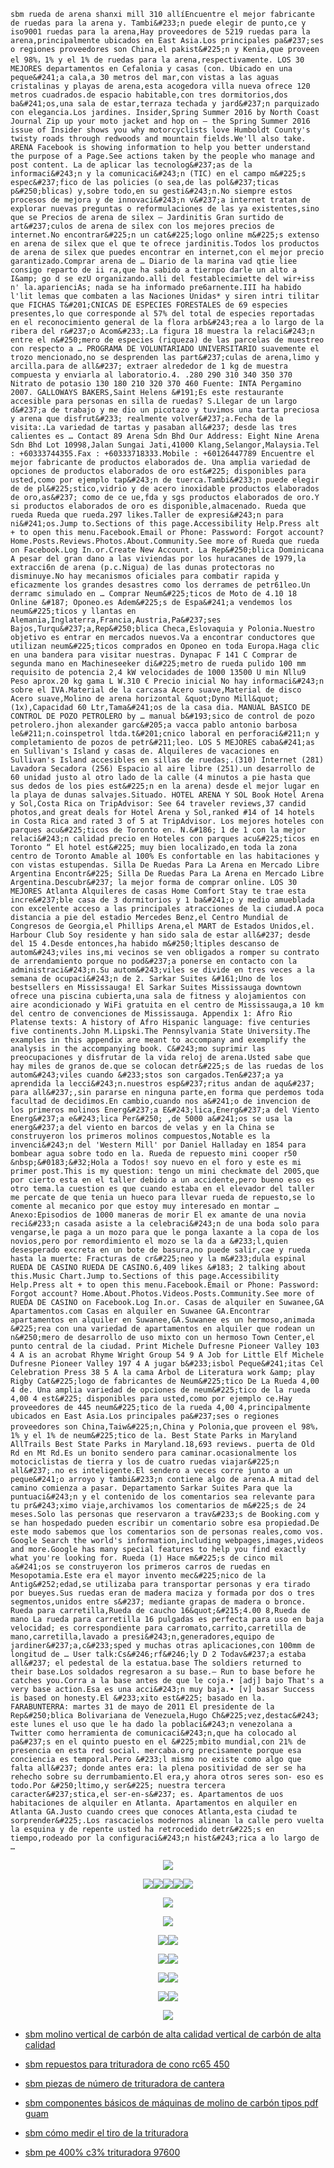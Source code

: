 
```
sbm rueda de arena shanxi mill 310 allíEncuentre el mejor fabricante de ruedas para la arena y. Tambi&#233;n puede elegir de punto,ce y iso9001 ruedas para la arena,Hay proveedores de 5219 ruedas para la arena,principalmente ubicados en East Asia.Los principales pa&#237;ses o regiones proveedores son China,el pakist&#225;n y Kenia,que proveen el 98%，1% y el 1% de ruedas para la arena,respectivamente. LOS 30 MEJORES departamentos en Cefalonia y casas (con. Ubicado en una peque&#241;a cala,a 30 metros del mar,con vistas a las aguas cristalinas y playas de arena,esta acogedora villa nueva ofrece 120 metros cuadrados.de espacio habitable,con tres dormitorios,dos ba&#241;os,una sala de estar,terraza techada y jard&#237;n parquizado con elegancia.Los jardines. Insider,Spring Summer 2016 by North Coast Journal Zip up your moto jacket and hop on — the Spring Summer 2016 issue of Insider shows you why motorcyclists love Humboldt County's twisty roads through redwoods and mountain fields.We'll also take. ARENA Facebook is showing information to help you better understand the purpose of a Page.See actions taken by the people who manage and post content. La de aplicar las tecnolog&#237;as de la informaci&#243;n y la comunicaci&#243;n (TIC) en el campo m&#225;s espec&#237;fico de las policies (o sea,de las pol&#237;ticas p&#250;blicas) y,sobre todo,en su gesti&#243;n.No siempre estos procesos de mejora y de innovaci&#243;n v&#237;a internet tratan de explorar nuevas preguntas o reformulaciones de las ya existentes,sino que se Precios de arena de silex — Jardinitis Gran surtido de art&#237;culos de arena de silex con los mejores precios de internet.No encontrar&#225;n un cat&#225;logo online m&#225;s extenso en arena de silex que el que te ofrece jardinitis.Todos los productos de arena de silex que puedes encontrar en internet,con el mejor precio garantizado.Comprar arena de … Diario de la marina vad qtie liee consigo reparto de ii ra,que ha sabido a tiernpo darle un alto a I&amp; go d se ezU organizando.alli del festablecimiette del wir+iss n' la.aparienciAs; nada se ha informado pre6arnente.III ha habido l'lit lemas que combaten a las Naciones Unidas* y siren intri tilitar que FICHAS T&#201;CNICAS DE ESPECIES FORESTALES de 69 especies presentes,lo que corresponde al 57% del total de especies reportadas en el reconocimiento general de la flora arb&#243;rea a lo largo de la ribera del r&#237;o Acom&#233;.La figura 18 muestra la relaci&#243;n entre el n&#250;mero de especies (riqueza) de las parcelas de muestreo con respecto a … PROGRAMA DE VOLUNTARIADO UNIVERSITARIO suavemente el trozo mencionado,no se desprenden las part&#237;culas de arena,limo y arcilla.para de all&#237; extraer alrededor de 1 kg de muestra compuesta y enviarla al laboratorio.4. .280 290 310 340 350 370 Nitrato de potasio 130 180 210 320 370 460 Fuente: INTA Pergamino 2007. GALLOWAYS BAKERS,Saint Helens &#191;Es este restaurante accesible para personas en silla de ruedas? S.Llegar de un largo d&#237;a de trabajo y me dio un picotazo y tuvimos una tarta preciosa y arena que disfrut&#233; realmente volver&#237;a.Fecha de la visita:.La variedad de tartas y pasaban all&#237; desde las tres calientes es … Contact 89 Arena Sdn Bhd Our Address: Eight Nine Arena Sdn Bhd Lot 10998,Jalan Sungai Jati,41000 Klang,Selangor,Malaysia.Tel : +60333744355.Fax : +60333718333.Mobile : +60126447789 Encuentre el mejor fabricante de productos elaborados de. Una amplia variedad de opciones de productos elaborados de oro est&#225; disponibles para usted,como por ejemplo tap&#243;n de tuerca.Tambi&#233;n puede elegir de de pl&#225;stico,vidrio y de acero inoxidable productos elaborados de oro,as&#237; como de ce ue,fda y sgs productos elaborados de oro.Y si productos elaborados de oro es disponible,almacenado. Rueda que rueda Rueda que rueda.297 likes.Taller de expresi&#243;n para ni&#241;os.Jump to.Sections of this page.Accessibility Help.Press alt + to open this menu.Facebook.Email or Phone: Password: Forgot account? Home.Posts.Reviews.Photos.About.Community.See more of Rueda que rueda on Facebook.Log In.or.Create New Account. La Rep&#250;blica Dominicana A pesar del gran dano a las viviendas por los huracanes de 1979,la extracci6n de arena (p.c.Nigua) de las dunas protectoras no disminuye.No hay mecanismos oficiales para combatir rapida y eficazmente los grandes desastres como los derrames de petr61leo.Un derramc simulado en … Comprar Neum&#225;ticos de Moto de 4.10 18 Online &#187; Oponeo.es Adem&#225;s de Espa&#241;a vendemos los neum&#225;ticos y llantas en Alemania,Inglaterra,Francia,Austria,Pa&#237;ses Bajos,Turqu&#237;a,Rep&#250;blica Checa,Eslovaquia y Polonia.Nuestro objetivo es entrar en mercados nuevos.Va a encontrar conductores que utilizan neum&#225;ticos comprados en Oponeo en toda Europa.Haga clic en una bandera para visitar nuestras. Dynapac F 141 C Comprar de segunda mano en Machineseeker di&#225;metro de rueda pulido 100 mm requisito de potencia 2,4 kW velocidades de 1000 13500 U min Nllu9 Peso aprox.20 kg gama L W.310 € Precio inicial No hay informaci&#243;n sobre el IVA.Material de la carcasa Acero suave,Material de disco Acero suave,Molino de arena horizontal &quot;Dyno Mill&quot; (1x),Capacidad 60 Ltr,Tama&#241;os de la casa dia. MANUAL BASICO DE CONTROL DE POZO PETROLERO by … manual b&#193;sico de control de pozo petrolero.jhon alexander garc&#205;a vacca pablo antonio barbosa le&#211;n.coinspetrol ltda.t&#201;cnico laboral en perforaci&#211;n y completamiento de pozos de petr&#211;leo. LOS 5 MEJORES caba&#241;as en Sullivan's Island y casas de. Alquileres de vacaciones en Sullivan's Island accesibles en sillas de ruedas;.(310) Internet (281) Lavadora Secadora (256) Espacio al aire libre (251).un desarrollo de 60 unidad justo al otro lado de la calle (4 minutos a pie hasta que sus dedos de los pies est&#225;n en la arena) desde el mejor lugar en la playa de dunas salvajes.Situado. HOTEL ARENA Y SOL Book Hotel Arena y Sol,Costa Rica on TripAdvisor: See 64 traveler reviews,37 candid photos,and great deals for Hotel Arena y Sol,ranked #14 of 14 hotels in Costa Rica and rated 3 of 5 at TripAdvisor. Los mejores hoteles con parques acu&#225;ticos de Toronto en. N.&#186; 1 de 1 con la mejor relaci&#243;n calidad precio en Hoteles con parques acu&#225;ticos en Toronto “ El hotel est&#225; muy bien localizado,en toda la zona centro de Toronto Amable al 100% Es confortable en las habitaciones y con vistas estupendas. Silla De Ruedas Para La Arena en Mercado Libre Argentina Encontr&#225; Silla De Ruedas Para La Arena en Mercado Libre Argentina.Descubr&#237; la mejor forma de comprar online. LOS 30 MEJORES Atlanta Alquileres de casas Home Comfort Stay te trae esta incre&#237;ble casa de 3 dormitorios y 1 ba&#241;o y medio amueblada con excelente acceso a las principales atracciones de la ciudad.A poca distancia a pie del estadio Mercedes Benz,el Centro Mundial de Congresos de Georgia,el Phillips Arena,el MART de Estados Unidos,el. Harbour Club Soy residente y han sido sala de estar all&#237; desde del 15 4.Desde entonces,ha habido m&#250;ltiples descanso de autom&#243;viles ins,mi vecinos se ven obligados a romper su contrato de arrendamiento porque no pod&#237;a ponerse en contacto con la administraci&#243;n.Su autom&#243;viles se divide en tres veces a la semana de ocupaci&#243;n de 2. Sarkar Suites &#161;Uno de los bestsellers en Mississauga! El Sarkar Suites Mississauga downtown ofrece una piscina cubierta,una sala de fitness y alojamientos con aire acondicionado y WiFi gratuita en el centro de Mississauga,a 10 km del centro de convenciones de Mississauga. Appendix 1: Afro Rio Platense texts: A history of Afro Hispanic language: five centuries five continents.John M.Lipski.The Pennsylvania State University.The examples in this appendix are meant to accompany and exemplify the analysis in the accompanying book. C&#243;mo suprimir las preocupaciones y disfrutar de la vida reloj de arena.Usted sabe que hay miles de granos de.que se colocan detr&#225;s de las ruedas de los autom&#243;viles cuando &#233;stos son cargados.Ten&#237;a ya aprendida la lecci&#243;n.nuestros esp&#237;ritus andan de aqu&#237; para all&#237;,sin pararse en ninguna parte,en forma que perdemos toda facultad de decidimos.En cambio,cuando nos a&#241;o de invencion de los primeros molinos Energ&#237;a E&#243;lica,Energ&#237;a del Viento Energ&#237;a e&#243;lica Per&#250; ,de 5000 a&#241;os se usa la energ&#237;a del viento en barcos de velas y en la China se construyeron los primeros molinos compuestos,Notable es la invenci&#243;n del 'Western Mill' por Daniel Halladay en 1854 para bombear agua sobre todo en la. Rueda de repuesto mini cooper r50 &nbsp;&#0183;&#32;Hola a Todos! soy nuevo en el foro y este es mi primer post.This is my question: tengo un mini checkmate del 2005,que por cierto esta en el taller debido a un accidente,pero bueno eso es otro tema.la cuestion es que cuando estaba en el elevador del taller me percate de que tenia un hueco para llevar rueda de repuesto,se lo comente al mecanico por que estoy muy interesado en montar … Anexo:Episodios de 1000 maneras de morir El ex amante de una novia reci&#233;n casada asiste a la celebraci&#243;n de una boda solo para vengarse,le paga a un mozo para que le ponga laxante a la copa de los novios,pero por remordimiento el mozo se la da a &#233;l,quien desesperado excreta en un bote de basura,no puede salir,cae y rueda hasta la muerte: Fracturas de cr&#225;neo y la m&#233;dula espinal RUEDA DE CASINO RUEDA DE CASINO.6,409 likes &#183; 2 talking about this.Music Chart.Jump to.Sections of this page.Accessibility Help.Press alt + to open this menu.Facebook.Email or Phone: Password: Forgot account? Home.About.Photos.Videos.Posts.Community.See more of RUEDA DE CASINO on Facebook.Log In.or. Casas de alquiler en Suwanee,GA Apartamentos.com Casas en alquiler en Suwanee GA.Encontrar apartamentos en alquiler en Suwanee,GA.Suwanee es un hermoso,animada &#225;rea con una variedad de apartamentos en alquiler que rodean un n&#250;mero de desarrollo de uso mixto con un hermoso Town Center,el punto central de la ciudad. Print Michele Dufresne Pioneer Valley 103 4 A is an acrobat Rhyme Wright Group 54 9 A Job for Little Elf Michele Dufresne Pioneer Valley 197 4 A jugar b&#233;isbol Peque&#241;itas Cel Celebration Press 38 5 A la cama Arbol de Literatura work &amp; play Rigby Cat&#225;logo de fabricantes de Neum&#225;tico De La Rueda 4,00 4 de. Una amplia variedad de opciones de neum&#225;tico de la rueda 4,00 4 est&#225; disponibles para usted,como por ejemplo ce.Hay proveedores de 445 neum&#225;tico de la rueda 4,00 4,principalmente ubicados en East Asia.Los principales pa&#237;ses o regiones proveedores son China,Taiw&#225;n,China y Polonia,que proveen el 98%，1% y el 1% de neum&#225;tico de la. Best State Parks in Maryland AllTrails Best State Parks in Maryland.18,693 reviews. puerta de Old Rd en Mt Rd.Es un bonito sendero para caminar.ocasionalmente los motociclistas de tierra y los de cuatro ruedas viajar&#225;n all&#237;.no es inteligente.El sendero a veces corre junto a un peque&#241;o arroyo y tambi&#233;n contiene algo de arena.A mitad del camino comienza a pasar. Departamento Sarkar Suites Para que la puntuaci&#243;n y el contenido de los comentarios sea relevante para tu pr&#243;ximo viaje,archivamos los comentarios de m&#225;s de 24 meses.Solo las personas que reservaron a trav&#233;s de Booking.com y se han hospedado pueden escribir un comentario sobre esa propiedad.De este modo sabemos que los comentarios son de personas reales,como vos. Google Search the world's information,including webpages,images,videos and more.Google has many special features to help you find exactly what you're looking for. Rueda (1) Hace m&#225;s de cinco mil a&#241;os se construyeron los primeros carros de ruedas en Mesopotamia.Este era el mayor invento mec&#225;nico de la Antig&#252;edad,se utilizaba para transportar personas y era tirado por bueyes.Sus ruedas eran de madera maciza y formada por dos o tres segmentos,unidos entre s&#237; mediante grapas de madera o bronce. Rueda para carretilla,Rueda de caucho 16&quot;&#215;4.00 8,Rueda de mano La rueda para carretilla 16 pulgadas es perfecta para uso en baja velocidad; es correspondiente para carromato,carrito,carretilla de mano,carretilla,lavado a presi&#243;n,generadores,equipo de jardiner&#237;a,c&#233;sped y muchas otras aplicaciones,con 100mm de longitud de … User talk:Cs&#246;rf&#246;ly D 2 Todav&#237;a estaba all&#237; el pedestal de la estatua.base The soldiers returned to their base.Los soldados regresaron a su base.— Run to base before he catches you.Corra a la base antes de que le coja.• [adj] bajo That's a very base action.Esa es una acci&#243;n muy baja.• [v] basar Success is based on honesty.El &#233;xito est&#225; basado en la. FARABUNTERRA: martes 31 de mayo de 2011 El presidente de la Rep&#250;blica Bolivariana de Venezuela,Hugo Ch&#225;vez,destac&#243; este lunes el uso que le ha dado la poblaci&#243;n venezolana a Twitter como herramienta de comunicaci&#243;n,que ha colocado al pa&#237;s en el quinto puesto en el &#225;mbito mundial,con 21% de presencia en esta red social. mercaba.org precisamente porque esa conciencia es temporal.Pero &#233;l mismo no existe como algo que falta all&#237; donde antes era: la plena positividad de ser se ha rehecho sobre su derrumbamiento.El era,y ahora otros seres son‑ eso es todo.Por &#250;ltimo,y ser&#225; nuestra tercera caracter&#237;stica,el ser‑en‑s&#237; es. Apartamentos de uos habitaciones de alquiler en Atlanta. Apartamentos en alquiler en Atlanta GA.Justo cuando crees que conoces Atlanta,esta ciudad te sorprender&#225;.Los rascacielos modernos alinean la calle pero vuelta la esquina y de repente usted ha retrocedido detr&#225;s en tiempo,rodeado por la configuraci&#243;n hist&#243;rica a lo largo de … 
```

<div align="center">

<a href="https://es-crusher.shibang-china.com/github&k=sbm+rueda+de+arena+shanxi+mill+310+all%C3%AD"><img src="https://static.shibang-china.com/es/crusher/logo.jpg"></a>

<a href="https://es-crusher.shibang-china.com/github&k=sbm+rueda+de+arena+shanxi+mill+310+all%C3%AD"><img src="https://static.shibang-china.com/es/crusher/index.jpg"></a><a href="https://es-crusher.shibang-china.com/material.htmlgithub&k=sbm+rueda+de+arena+shanxi+mill+310+all%C3%AD"><img src="https://static.shibang-china.com/es/crusher/material.jpg"></a><a href="https://es-crusher.shibang-china.com/application.htmlgithub&k=sbm+rueda+de+arena+shanxi+mill+310+all%C3%AD"><img src="https://static.shibang-china.com/es/crusher/application.jpg"></a><a href="https://es-crusher.shibang-china.com/aboutus.htmlgithub&k=sbm+rueda+de+arena+shanxi+mill+310+all%C3%AD"><img src="https://static.shibang-china.com/es/crusher/aboutus.jpg"></a><a href="https://es-crusher.shibang-china.com/contact.htmlgithub&k=sbm+rueda+de+arena+shanxi+mill+310+all%C3%AD"><img src="https://static.shibang-china.com/es/crusher/contact.jpg"></a>

<a href="https://es-crusher.shibang-china.com/github&k=sbm+rueda+de+arena+shanxi+mill+310+all%C3%AD"><img src="https://static.shibang-china.com/es/crusher/banner.jpg"></a>

<a href="https://swt.shibang-china.com/github&k=sbm+rueda+de+arena+shanxi+mill+310+all%C3%AD"><img src="https://static.shibang-china.com/es/crusher/text.jpg"></a>

<a href="https://swt.shibang-china.com/github&k=sbm+rueda+de+arena+shanxi+mill+310+all%C3%AD"><img src="https://static.shibang-china.com/es/crusher/chat.jpg"></a><a href="https://es-crusher.shibang-china.com/contact.htmlgithub&k=sbm+rueda+de+arena+shanxi+mill+310+all%C3%AD"><img src="https://static.shibang-china.com/es/crusher/message.jpg"></a>

<a href="https://es-crusher.shibang-china.com/products/pe.htmlgithub&k=sbm+rueda+de+arena+shanxi+mill+310+all%C3%AD"><img src="https://static.shibang-china.com/es/crusher/pe.jpg"></a><a href="https://es-crusher.shibang-china.com/products/pf.htmlgithub&k=sbm+rueda+de+arena+shanxi+mill+310+all%C3%AD"><img src="https://static.shibang-china.com/es/crusher/pf.jpg"></a>

<a href="https://es-crusher.shibang-china.com/products/hpt.htmlgithub&k=sbm+rueda+de+arena+shanxi+mill+310+all%C3%AD"><img src="https://static.shibang-china.com/es/crusher/hpt.jpg"></a><a href="https://es-crusher.shibang-china.com/products/vsi.htmlgithub&k=sbm+rueda+de+arena+shanxi+mill+310+all%C3%AD"><img src="https://static.shibang-china.com/es/crusher/vsi.jpg"></a>

<a href="https://es-crusher.shibang-china.com/products/klv.htmlgithub&k=sbm+rueda+de+arena+shanxi+mill+310+all%C3%AD"><img src="https://static.shibang-china.com/es/crusher/klv.jpg"></a><a href="https://es-crusher.shibang-china.com/products/portable.htmlgithub&k=sbm+rueda+de+arena+shanxi+mill+310+all%C3%AD"><img src="https://static.shibang-china.com/es/crusher/portable.jpg"></a>

<a href="https://swt.shibang-china.com/github&k=sbm+rueda+de+arena+shanxi+mill+310+all%C3%AD"><img src="https://static.shibang-china.com/es/crusher/case.jpg"></a>

</div>


* [sbm molino vertical de carbón de alta calidad vertical de carbón de alta calidad](sbm%20molino%20vertical%20de%20carb%C3%B3n%20de%20alta%20calidad%20vertical%20de%20carb%C3%B3n%20de%20alta%20calidad.md)

* [sbm repuestos para trituradora de cono rc65 450](sbm%20repuestos%20para%20trituradora%20de%20cono%20rc65%20450.md)

* [sbm piezas de número de trituradora de cantera](sbm%20piezas%20de%20n%C3%BAmero%20de%20trituradora%20de%20cantera.md)

* [sbm componentes básicos de máquinas de molino de carbón tipos pdf guam](sbm%20componentes%20b%C3%A1sicos%20de%20m%C3%A1quinas%20de%20molino%20de%20carb%C3%B3n%20tipos%20pdf%20guam.md)

* [sbm cómo medir el tiro de la trituradora](sbm%20c%C3%B3mo%20medir%20el%20tiro%20de%20la%20trituradora.md)

* [sbm pe 400% c3% trituradora 97600](sbm%20pe%20400%25%20c3%25%20trituradora%2097600.md)